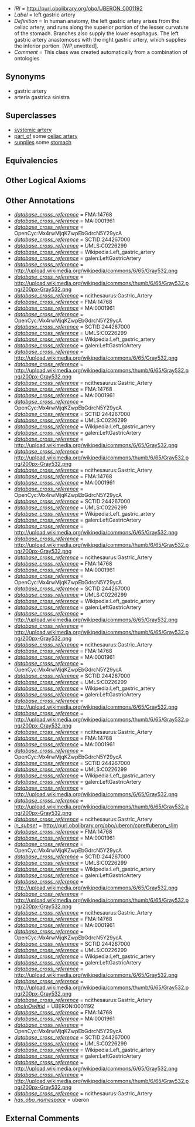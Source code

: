 * *IRI* = http://purl.obolibrary.org/obo/UBERON_0001192
 * *Label* = left gastric artery
 * *Definition* = In human anatomy, the left gastric artery arises from the celiac artery, and runs along the superior portion of the lesser curvature of the stomach. Branches also supply the lower esophagus. The left gastric artery anastomoses with the right gastric artery, which supplies the inferior portion. [WP,unvetted].
 * *Comment* = This class was created automatically from a combination of ontologies

## Synonyms

 * gastric artery
 * arteria gastrica sinistra

## Superclasses

 * [systemic artery](../../UBERON/73/UBERON_0004573.md)
 * [part_of](../../BFO/50/BFO_0000050.md) some [celiac artery](../../UBERON/40/UBERON_0001640.md)
 * [supplies](../../FMA/03/FMA_86003.md) some [stomach](../../UBERON/45/UBERON_0000945.md)

## Equivalencies


## Other Logical Axioms


## Other Annotations

 * *[database_cross_reference](../../ef/oboInOwl#hasDbXref.md)* = FMA:14768
 * *[database_cross_reference](../../ef/oboInOwl#hasDbXref.md)* = MA:0001961
 * *[database_cross_reference](../../ef/oboInOwl#hasDbXref.md)* = OpenCyc:Mx4rwMjqKZwpEbGdrcN5Y29ycA
 * *[database_cross_reference](../../ef/oboInOwl#hasDbXref.md)* = SCTID:244267000
 * *[database_cross_reference](../../ef/oboInOwl#hasDbXref.md)* = UMLS:C0226299
 * *[database_cross_reference](../../ef/oboInOwl#hasDbXref.md)* = Wikipedia:Left_gastric_artery
 * *[database_cross_reference](../../ef/oboInOwl#hasDbXref.md)* = galen:LeftGastricArtery
 * *[database_cross_reference](../../ef/oboInOwl#hasDbXref.md)* = http://upload.wikimedia.org/wikipedia/commons/6/65/Gray532.png
 * *[database_cross_reference](../../ef/oboInOwl#hasDbXref.md)* = http://upload.wikimedia.org/wikipedia/commons/thumb/6/65/Gray532.png/200px-Gray532.png
 * *[database_cross_reference](../../ef/oboInOwl#hasDbXref.md)* = ncithesaurus:Gastric_Artery
 * *[database_cross_reference](../../ef/oboInOwl#hasDbXref.md)* = FMA:14768
 * *[database_cross_reference](../../ef/oboInOwl#hasDbXref.md)* = MA:0001961
 * *[database_cross_reference](../../ef/oboInOwl#hasDbXref.md)* = OpenCyc:Mx4rwMjqKZwpEbGdrcN5Y29ycA
 * *[database_cross_reference](../../ef/oboInOwl#hasDbXref.md)* = SCTID:244267000
 * *[database_cross_reference](../../ef/oboInOwl#hasDbXref.md)* = UMLS:C0226299
 * *[database_cross_reference](../../ef/oboInOwl#hasDbXref.md)* = Wikipedia:Left_gastric_artery
 * *[database_cross_reference](../../ef/oboInOwl#hasDbXref.md)* = galen:LeftGastricArtery
 * *[database_cross_reference](../../ef/oboInOwl#hasDbXref.md)* = http://upload.wikimedia.org/wikipedia/commons/6/65/Gray532.png
 * *[database_cross_reference](../../ef/oboInOwl#hasDbXref.md)* = http://upload.wikimedia.org/wikipedia/commons/thumb/6/65/Gray532.png/200px-Gray532.png
 * *[database_cross_reference](../../ef/oboInOwl#hasDbXref.md)* = ncithesaurus:Gastric_Artery
 * *[database_cross_reference](../../ef/oboInOwl#hasDbXref.md)* = FMA:14768
 * *[database_cross_reference](../../ef/oboInOwl#hasDbXref.md)* = MA:0001961
 * *[database_cross_reference](../../ef/oboInOwl#hasDbXref.md)* = OpenCyc:Mx4rwMjqKZwpEbGdrcN5Y29ycA
 * *[database_cross_reference](../../ef/oboInOwl#hasDbXref.md)* = SCTID:244267000
 * *[database_cross_reference](../../ef/oboInOwl#hasDbXref.md)* = UMLS:C0226299
 * *[database_cross_reference](../../ef/oboInOwl#hasDbXref.md)* = Wikipedia:Left_gastric_artery
 * *[database_cross_reference](../../ef/oboInOwl#hasDbXref.md)* = galen:LeftGastricArtery
 * *[database_cross_reference](../../ef/oboInOwl#hasDbXref.md)* = http://upload.wikimedia.org/wikipedia/commons/6/65/Gray532.png
 * *[database_cross_reference](../../ef/oboInOwl#hasDbXref.md)* = http://upload.wikimedia.org/wikipedia/commons/thumb/6/65/Gray532.png/200px-Gray532.png
 * *[database_cross_reference](../../ef/oboInOwl#hasDbXref.md)* = ncithesaurus:Gastric_Artery
 * *[database_cross_reference](../../ef/oboInOwl#hasDbXref.md)* = FMA:14768
 * *[database_cross_reference](../../ef/oboInOwl#hasDbXref.md)* = MA:0001961
 * *[database_cross_reference](../../ef/oboInOwl#hasDbXref.md)* = OpenCyc:Mx4rwMjqKZwpEbGdrcN5Y29ycA
 * *[database_cross_reference](../../ef/oboInOwl#hasDbXref.md)* = SCTID:244267000
 * *[database_cross_reference](../../ef/oboInOwl#hasDbXref.md)* = UMLS:C0226299
 * *[database_cross_reference](../../ef/oboInOwl#hasDbXref.md)* = Wikipedia:Left_gastric_artery
 * *[database_cross_reference](../../ef/oboInOwl#hasDbXref.md)* = galen:LeftGastricArtery
 * *[database_cross_reference](../../ef/oboInOwl#hasDbXref.md)* = http://upload.wikimedia.org/wikipedia/commons/6/65/Gray532.png
 * *[database_cross_reference](../../ef/oboInOwl#hasDbXref.md)* = http://upload.wikimedia.org/wikipedia/commons/thumb/6/65/Gray532.png/200px-Gray532.png
 * *[database_cross_reference](../../ef/oboInOwl#hasDbXref.md)* = ncithesaurus:Gastric_Artery
 * *[database_cross_reference](../../ef/oboInOwl#hasDbXref.md)* = FMA:14768
 * *[database_cross_reference](../../ef/oboInOwl#hasDbXref.md)* = MA:0001961
 * *[database_cross_reference](../../ef/oboInOwl#hasDbXref.md)* = OpenCyc:Mx4rwMjqKZwpEbGdrcN5Y29ycA
 * *[database_cross_reference](../../ef/oboInOwl#hasDbXref.md)* = SCTID:244267000
 * *[database_cross_reference](../../ef/oboInOwl#hasDbXref.md)* = UMLS:C0226299
 * *[database_cross_reference](../../ef/oboInOwl#hasDbXref.md)* = Wikipedia:Left_gastric_artery
 * *[database_cross_reference](../../ef/oboInOwl#hasDbXref.md)* = galen:LeftGastricArtery
 * *[database_cross_reference](../../ef/oboInOwl#hasDbXref.md)* = http://upload.wikimedia.org/wikipedia/commons/6/65/Gray532.png
 * *[database_cross_reference](../../ef/oboInOwl#hasDbXref.md)* = http://upload.wikimedia.org/wikipedia/commons/thumb/6/65/Gray532.png/200px-Gray532.png
 * *[database_cross_reference](../../ef/oboInOwl#hasDbXref.md)* = ncithesaurus:Gastric_Artery
 * *[database_cross_reference](../../ef/oboInOwl#hasDbXref.md)* = FMA:14768
 * *[database_cross_reference](../../ef/oboInOwl#hasDbXref.md)* = MA:0001961
 * *[database_cross_reference](../../ef/oboInOwl#hasDbXref.md)* = OpenCyc:Mx4rwMjqKZwpEbGdrcN5Y29ycA
 * *[database_cross_reference](../../ef/oboInOwl#hasDbXref.md)* = SCTID:244267000
 * *[database_cross_reference](../../ef/oboInOwl#hasDbXref.md)* = UMLS:C0226299
 * *[database_cross_reference](../../ef/oboInOwl#hasDbXref.md)* = Wikipedia:Left_gastric_artery
 * *[database_cross_reference](../../ef/oboInOwl#hasDbXref.md)* = galen:LeftGastricArtery
 * *[database_cross_reference](../../ef/oboInOwl#hasDbXref.md)* = http://upload.wikimedia.org/wikipedia/commons/6/65/Gray532.png
 * *[database_cross_reference](../../ef/oboInOwl#hasDbXref.md)* = http://upload.wikimedia.org/wikipedia/commons/thumb/6/65/Gray532.png/200px-Gray532.png
 * *[database_cross_reference](../../ef/oboInOwl#hasDbXref.md)* = ncithesaurus:Gastric_Artery
 * *[database_cross_reference](../../ef/oboInOwl#hasDbXref.md)* = FMA:14768
 * *[database_cross_reference](../../ef/oboInOwl#hasDbXref.md)* = MA:0001961
 * *[database_cross_reference](../../ef/oboInOwl#hasDbXref.md)* = OpenCyc:Mx4rwMjqKZwpEbGdrcN5Y29ycA
 * *[database_cross_reference](../../ef/oboInOwl#hasDbXref.md)* = SCTID:244267000
 * *[database_cross_reference](../../ef/oboInOwl#hasDbXref.md)* = UMLS:C0226299
 * *[database_cross_reference](../../ef/oboInOwl#hasDbXref.md)* = Wikipedia:Left_gastric_artery
 * *[database_cross_reference](../../ef/oboInOwl#hasDbXref.md)* = galen:LeftGastricArtery
 * *[database_cross_reference](../../ef/oboInOwl#hasDbXref.md)* = http://upload.wikimedia.org/wikipedia/commons/6/65/Gray532.png
 * *[database_cross_reference](../../ef/oboInOwl#hasDbXref.md)* = http://upload.wikimedia.org/wikipedia/commons/thumb/6/65/Gray532.png/200px-Gray532.png
 * *[database_cross_reference](../../ef/oboInOwl#hasDbXref.md)* = ncithesaurus:Gastric_Artery
 * *[in_subset](../../et/oboInOwl#inSubset.md)* = http://purl.obolibrary.org/obo/uberon/core#uberon_slim
 * *[database_cross_reference](../../ef/oboInOwl#hasDbXref.md)* = FMA:14768
 * *[database_cross_reference](../../ef/oboInOwl#hasDbXref.md)* = MA:0001961
 * *[database_cross_reference](../../ef/oboInOwl#hasDbXref.md)* = OpenCyc:Mx4rwMjqKZwpEbGdrcN5Y29ycA
 * *[database_cross_reference](../../ef/oboInOwl#hasDbXref.md)* = SCTID:244267000
 * *[database_cross_reference](../../ef/oboInOwl#hasDbXref.md)* = UMLS:C0226299
 * *[database_cross_reference](../../ef/oboInOwl#hasDbXref.md)* = Wikipedia:Left_gastric_artery
 * *[database_cross_reference](../../ef/oboInOwl#hasDbXref.md)* = galen:LeftGastricArtery
 * *[database_cross_reference](../../ef/oboInOwl#hasDbXref.md)* = http://upload.wikimedia.org/wikipedia/commons/6/65/Gray532.png
 * *[database_cross_reference](../../ef/oboInOwl#hasDbXref.md)* = http://upload.wikimedia.org/wikipedia/commons/thumb/6/65/Gray532.png/200px-Gray532.png
 * *[database_cross_reference](../../ef/oboInOwl#hasDbXref.md)* = ncithesaurus:Gastric_Artery
 * *[database_cross_reference](../../ef/oboInOwl#hasDbXref.md)* = FMA:14768
 * *[database_cross_reference](../../ef/oboInOwl#hasDbXref.md)* = MA:0001961
 * *[database_cross_reference](../../ef/oboInOwl#hasDbXref.md)* = OpenCyc:Mx4rwMjqKZwpEbGdrcN5Y29ycA
 * *[database_cross_reference](../../ef/oboInOwl#hasDbXref.md)* = SCTID:244267000
 * *[database_cross_reference](../../ef/oboInOwl#hasDbXref.md)* = UMLS:C0226299
 * *[database_cross_reference](../../ef/oboInOwl#hasDbXref.md)* = Wikipedia:Left_gastric_artery
 * *[database_cross_reference](../../ef/oboInOwl#hasDbXref.md)* = galen:LeftGastricArtery
 * *[database_cross_reference](../../ef/oboInOwl#hasDbXref.md)* = http://upload.wikimedia.org/wikipedia/commons/6/65/Gray532.png
 * *[database_cross_reference](../../ef/oboInOwl#hasDbXref.md)* = http://upload.wikimedia.org/wikipedia/commons/thumb/6/65/Gray532.png/200px-Gray532.png
 * *[database_cross_reference](../../ef/oboInOwl#hasDbXref.md)* = ncithesaurus:Gastric_Artery
 * *[oboInOwl#id](../../id/oboInOwl#id.md)* = UBERON:0001192
 * *[database_cross_reference](../../ef/oboInOwl#hasDbXref.md)* = FMA:14768
 * *[database_cross_reference](../../ef/oboInOwl#hasDbXref.md)* = MA:0001961
 * *[database_cross_reference](../../ef/oboInOwl#hasDbXref.md)* = OpenCyc:Mx4rwMjqKZwpEbGdrcN5Y29ycA
 * *[database_cross_reference](../../ef/oboInOwl#hasDbXref.md)* = SCTID:244267000
 * *[database_cross_reference](../../ef/oboInOwl#hasDbXref.md)* = UMLS:C0226299
 * *[database_cross_reference](../../ef/oboInOwl#hasDbXref.md)* = Wikipedia:Left_gastric_artery
 * *[database_cross_reference](../../ef/oboInOwl#hasDbXref.md)* = galen:LeftGastricArtery
 * *[database_cross_reference](../../ef/oboInOwl#hasDbXref.md)* = http://upload.wikimedia.org/wikipedia/commons/6/65/Gray532.png
 * *[database_cross_reference](../../ef/oboInOwl#hasDbXref.md)* = http://upload.wikimedia.org/wikipedia/commons/thumb/6/65/Gray532.png/200px-Gray532.png
 * *[database_cross_reference](../../ef/oboInOwl#hasDbXref.md)* = ncithesaurus:Gastric_Artery
 * *[has_obo_namespace](../../ce/oboInOwl#hasOBONamespace.md)* = uberon

## External Comments

